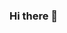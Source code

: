 ### Hi there 👋
<!--
<img align="right" src="https://avatars3.githubusercontent.com/u/6975490" />
-->

<!--
#### 📚 My stack:
- React (Next.js, Redux, Styled Components)
- Typescript
- webpack
-->

<!--
👯 I’m looking to collaborate on ...
-->

<!--
📫 How to reach me:
- ...@gmail.com
- Telegram: @...
-->

<!-- ![Profile views](https://gpvc.arturio.dev/no-regerts) -->
